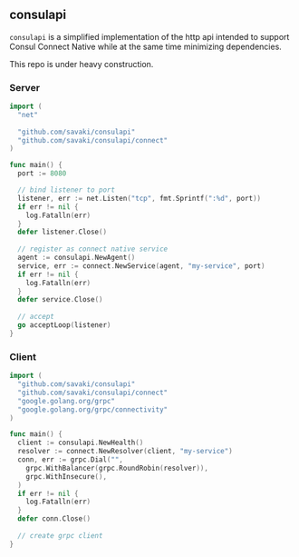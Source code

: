 consulapi
------------------------------------

`consulapi` is a simplified implementation of the http api intended to 
support Consul Connect Native while at the same time minimizing dependencies.

This repo is under heavy construction.
 
  
### Server

```go
import (
  "net"
	
  "github.com/savaki/consulapi"
  "github.com/savaki/consulapi/connect"
)

func main() {
  port := 8080

  // bind listener to port
  listener, err := net.Listen("tcp", fmt.Sprintf(":%d", port))
  if err != nil {
    log.Fatalln(err)
  }
  defer listener.Close()
	
  // register as connect native service
  agent := consulapi.NewAgent()
  service, err := connect.NewService(agent, "my-service", port)
  if err != nil {
  	log.Fatalln(err)
  }
  defer service.Close()
  
  // accept
  go acceptLoop(listener)
}
```

### Client

```go
import (
  "github.com/savaki/consulapi"
  "github.com/savaki/consulapi/connect"
  "google.golang.org/grpc"
  "google.golang.org/grpc/connectivity"
)

func main() {
  client := consulapi.NewHealth()
  resolver := connect.NewResolver(client, "my-service")
  conn, err := grpc.Dial("",
    grpc.WithBalancer(grpc.RoundRobin(resolver)),
    grpc.WithInsecure(),
  )
  if err != nil {
    log.Fatalln(err)
  }
  defer conn.Close()
  
  // create grpc client
}
```